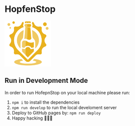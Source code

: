 # HopfenStop

<img src="./src/images/logo-transparent-background.png"  width="150" height="150">

## Run in Development Mode

In order to run HofepnStop on your local machine please run:

1. `npm i` to install the dependencies
2. `npm run develop` to run the local develoment server
3. Deploy to GitHub pages by: `npm run deploy`
4. Happy hacking 🤖🤖🤖